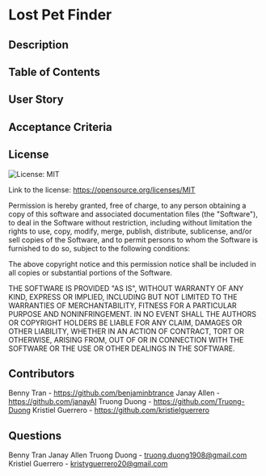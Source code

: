 # Lost Pet Finder

## Description

## Table of Contents

## User Story

## Acceptance Criteria

## License

![License: MIT](https://img.shields.io/badge/License-MIT-yellow.svg)

Link to the license: https://opensource.org/licenses/MIT

Permission is hereby granted, free of charge, to any person obtaining a copy
of this software and associated documentation files (the "Software"), to deal
in the Software without restriction, including without limitation the rights
to use, copy, modify, merge, publish, distribute, sublicense, and/or sell
copies of the Software, and to permit persons to whom the Software is
furnished to do so, subject to the following conditions:

The above copyright notice and this permission notice shall be included in all
copies or substantial portions of the Software.

THE SOFTWARE IS PROVIDED "AS IS", WITHOUT WARRANTY OF ANY KIND, EXPRESS OR
IMPLIED, INCLUDING BUT NOT LIMITED TO THE WARRANTIES OF MERCHANTABILITY,
FITNESS FOR A PARTICULAR PURPOSE AND NONINFRINGEMENT. IN NO EVENT SHALL THE
AUTHORS OR COPYRIGHT HOLDERS BE LIABLE FOR ANY CLAIM, DAMAGES OR OTHER
LIABILITY, WHETHER IN AN ACTION OF CONTRACT, TORT OR OTHERWISE, ARISING FROM,
OUT OF OR IN CONNECTION WITH THE SOFTWARE OR THE USE OR OTHER DEALINGS IN THE
SOFTWARE.

## Contributors
Benny Tran - https://github.com/benjaminbtrance
Janay Allen - https://github.com/janayAl 
Truong Duong - https://github.com/Truong-Duong
Kristiel Guerrero - https://github.com/kristielguerrero

## Questions 
Benny Tran
Janay Allen
Truong Duong - truong.duong1908@gmail.com
Kristiel Guerrero - kristyguerrero20@gmail.com
